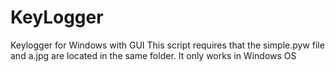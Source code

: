 # KeyLogger
Keylogger for Windows with GUI
This script requires that the simple.pyw file and a.jpg are located in the same folder. It only works in Windows OS
